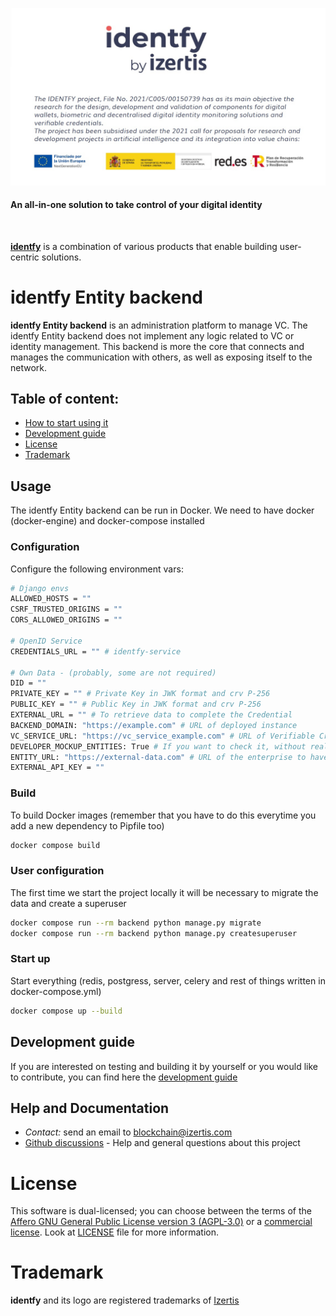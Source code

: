 <p align="center">
    <picture>
      <img alt="identfy" src="./docs/img/header-identfy.jpg" style="max-width: 100%;">
    </picture>
</p>

<p align="center">
  <h4>
    An all-in-one solution to take control of your digital identity
  </h4>
</p>

<br/>

**[identfy](https://github.com/izertis/red.es-identfy)** is a combination of various products that enable building user-centric solutions.

# identfy Entity backend

**identfy Entity backend** is an administration platform to manage VC. The identfy Entity backend does not implement any logic related to VC or identity management. This backend is more the core that connects and manages the communication with others, as well as exposing itself to the network.


## Table of content:

- [How to start using it](#usage)
- [Development guide](#development-guide)
- [License](#license)
- [Trademark](#trademark)


## Usage

The identfy Entity backend can be run in Docker. We need to have docker (docker-engine) and docker-compose installed

### Configuration

Configure the following environment vars:

```bash
# Django envs
ALLOWED_HOSTS = ""
CSRF_TRUSTED_ORIGINS = ""
CORS_ALLOWED_ORIGINS = ""

# OpenID Service
CREDENTIALS_URL = "" # identfy-service

# Own Data - (probably, some are not required)
DID = ""
PRIVATE_KEY = "" # Private Key in JWK format and crv P-256
PUBLIC_KEY = "" # Public Key in JWK format and crv P-256
EXTERNAL_URL = "" # To retrieve data to complete the Credential
BACKEND_DOMAIN: "https://example.com" # URL of deployed instance
VC_SERVICE_URL: "https://vc_service_example.com" # URL of Verifiable Credentials Service
DEVELOPER_MOCKUP_ENTITIES: True # If you want to check it, without real data active.
ENTITY_URL: "https://external-data.com" # URL of the enterprise to have data
EXTERNAL_API_KEY = ""
```

### Build

To build Docker images (remember that you have to do this everytime you add a new dependency to Pipfile too)

```bash
docker compose build
```

### User configuration

The first time we start the project locally it will be necessary to migrate the data and create a superuser

```bash
docker compose run --rm backend python manage.py migrate
docker compose run --rm backend python manage.py createsuperuser
```

### Start up

Start everything (redis, postgress, server, celery and rest of things written in docker-compose.yml)

```bash
docker compose up --build
```


## Development guide

If you are interested on testing and building it by yourself or you would like to contribute, you can find here the [development guide](./docs/GETTING_STARTED.md)


## Help and Documentation

- *Contact:* send an email to blockchain@izertis.com
- [Github discussions](https://github.com/izertis/identfy-entity-backend/discussions) - Help and general questions about this project


# License
This software is dual-licensed; you can choose between the terms of the [Affero GNU General Public License version 3 (AGPL-3.0)](./LICENSES/agpl-3.0.txt) or a [commercial license](./LICENSES/commercial.txt). Look at [LICENSE](./LICENSE.md) file for more information.


# Trademark
**identfy** and its logo are registered trademarks of [Izertis](https://www.izertis.com)
